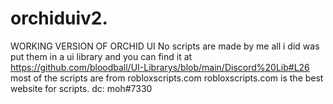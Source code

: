 # orchiduiv2.
WORKING VERSION OF ORCHID UI 
No scripts are made by me all i did was put them in a ui library and you can find it at https://github.com/bloodball/UI-Librarys/blob/main/Discord%20Lib#L26
most of the scripts are from robloxscripts.com
robloxscripts.com is the best website for scripts.
dc: moh#7330

